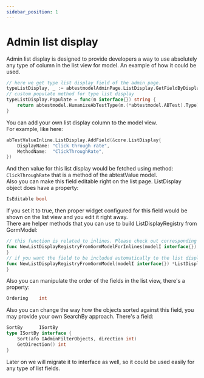 ```yaml
---
sidebar_position: 1
---
```


# Admin list display

Admin list display is designed to provide developers a way to use absolutely any type of column in the list view for model.
An example of how it could be used.
```go
// here we get type list display field of the admin page.
typeListDisplay, _ := abtestmodelAdminPage.ListDisplay.GetFieldByDisplayName("Type")
// custom populate method for type list display
typeListDisplay.Populate = func(m interface{}) string {
	return abtestmodel.HumanizeAbTestType(m.(*abtestmodel.ABTest).Type)
}
```
You can add your own list display column to the model view.  
For example, like here:
```go
abTestValueInline.ListDisplay.AddField(&core.ListDisplay{
	DisplayName: "Click through rate",
	MethodName:  "ClickThroughRate",
})
```
And then value for this list display would be fetched using method: `ClickThroughRate` that is a method of the abtestValue model.  
Also you can make this field editable right on the list page. ListDisplay object does have a property:
```go
IsEditable bool
```
If you set it to true, then proper widget configured for this field would be shown on the list view and you edit it right away.  
There are helper methods that you can use to build ListDisplayRegistry from GormModel:
```go
// this function is related to inlines. Please check out corresponding part of the documentation.
func NewListDisplayRegistryFromGormModelForInlines(modelI interface{}) *ListDisplayRegistry {
}
// if you want the field to be included automatically to the list display registry, then please specify tag for the field: uadmin: "list"
func NewListDisplayRegistryFromGormModel(modelI interface{}) *ListDisplayRegistry {
}
```
Also you can manipulate the order of the fields in the list view, there's a property:
```go
Ordering    int
```
Also you can change the way how the objects sorted against this field, you may provide your own SearchBy approach. There's a field:
```go
SortBy      ISortBy
type ISortBy interface {
	Sort(afo IAdminFilterObjects, direction int)
	GetDirection() int
}
```
Later on we will migrate it to interface as well, so it could be used easily for any type of list fields.
